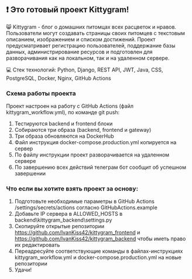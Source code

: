 ## :exclamation:  Это готовый проект Kittygram! 

:smile_cat: Kittygram - блог о домашних питомцах всех расцветок и нравов. Пользователи могут создавать страницы своих питомцев с текстовым описанием, изображением и списком достижений. Проект предусматривает регистрацию пользователей, поддержание базы данных, администрирование ресурсов и подготовлен для разворачивания как на локальном, так и на удаленном сервере. 

:computer: Стек технологий: Python, Django, REST API, JWT, Java, CSS, PostgreSQL, Docker, Nginx, GitHub Actions

### Схема работы проекта
Проект настроен на работу с GitHub Actions (файл kittygram_workflow.yml), по команде git push:  
1) Тестируются backend и frontend блоки
2) Собираются три образа (backend, frontend и gateway)  
3) Три образа обновляются на DockerHub
4) Файл инструкция docker-compose.production.yml копируется на сервер
5) По файлу инструкции проект разворачивается на удаленном сервере
6) По завершению всех действий телеграм бот сообщит об успешном завершении

### Что если вы хотите взять проект за основу:
1) Подготовьте необходимые параметры в GitHub Actions /settings/secrets/actions согласно GitHubActions.example
2) Добавьте IP сервера в ALLOWED_HOSTS в backend\kittygram_backend\settings.py
3) Скопируйте открытые репозитории https://github.com/IvanKiss42/kittygram_frontend и https://github.com/IvanKiss42/kittygram_backend чтобы иметь право их редактировать
4) Переадресуйте соответствующие команды в файлах-инструкциях kittygram_workflow.yml и docker-compose.production.yml на новые репозитории
5) Удачи!

